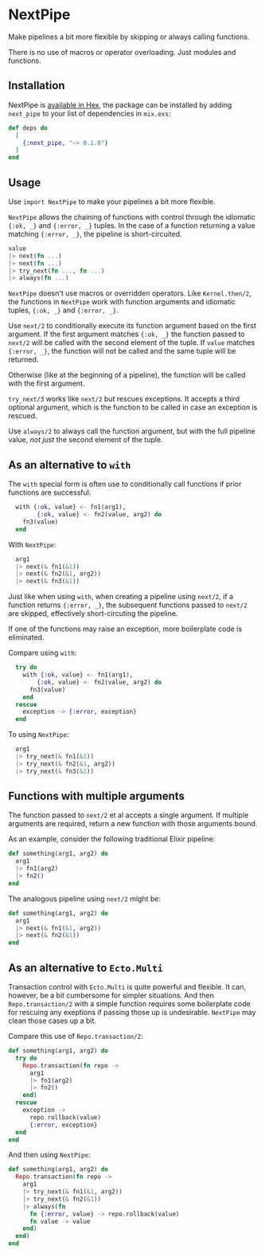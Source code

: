 # NextPipe

Make pipelines a bit more flexible by skipping or always calling functions.

There is no use of macros or operator overloading. Just modules and functions.

## Installation

NextPipe is [available in Hex](https://hex.pm/packages/next_pipe), the package can be installed
by adding `next_pipe` to your list of dependencies in `mix.exs`:

```elixir
def deps do
  [
    {:next_pipe, "~> 0.1.0"}
  ]
end
```

## Usage

Use `import NextPipe` to make your pipelines a bit more flexible.

`NextPipe` allows the chaining of functions with control through the idiomatic
`{:ok, _}` and `{:error, _}` tuples. In the case of a function returning a value
matching `{:error, _}`, the pipeline is short-circuited.

```elixir
value
|> next(fn ...)
|> next(fn ...)
|> try_next(fn ..., fn ...)
|> always(fn ...)
```

`NextPipe` doesn't use macros or overridden operators. Like `Kernel.then/2`, the
functions in `NextPipe` work with function arguments and idiomatic tuples,
`{:ok, _}` and `{:error, _}`.

Use `next/2` to conditionally execute its function argument based on the first
argument. If the first argument matches `{:ok, _}` the function passed to
`next/2` will be called with the second element of the tuple. If `value` matches
`{:error, _}`, the function will not be called and the same tuple will be
returned.

Otherwise (like at the beginning of a pipeline), the function will be called
with the first argument.

`try_next/3` works like `next/2` but rescues exceptions. It accepts a third
optional argument, which is the function to be called in case an exception is
rescued.

Use `always/2` to always call the function argument, but with the full pipeline
value, _not just_ the second element of the tuple.

## As an alternative to `with`

The `with` special form is often use to conditionally call functions if prior
functions are successful:

```elixir
  with {:ok, value} <- fn1(arg1),
        {:ok, value} <- fn2(value, arg2) do
    fn3(value)
  end
```

With `NextPipe`:

```elixir
  arg1
  |> next(& fn1(&1))
  |> next(& fn2(&1, arg2))
  |> next(& fn3(&1))
```

Just like when using `with`, when creating a pipeline using `next/2`, if a
function returns `{:error, _}`, the subsequent functions passed to `next/2` are
skipped, effectively short-circuting the pipeline.

If one of the functions may raise an exception, more boilerplate code is
eliminated.

Compare using `with`:

```elixir
  try do
    with {:ok, value} <- fn1(arg1),
        {:ok, value} <- fn2(value, arg2) do
      fn3(value)
    end
  rescue
    exception -> {:error, exception}
  end
```

To using `NextPipe`:

```elixir
  arg1
  |> try_next(& fn1(&1))
  |> try_next(& fn2(&1, arg2))
  |> try_next(& fn3(&1))
```

## Functions with multiple arguments

The function passed to `next/2` et al accepts a single argument. If multiple
arguments are required, return a new function with those arguments bound.

As an example, consider the following traditional Elixir pipeline:

```elixir
def something(arg1, arg2) do
  arg1
  |> fn1(arg2)
  |> fn2()
end
```

The analogous pipeline using `next/2` might be:

```elixir
def something(arg1, arg2) do
  arg1
  |> next(& fn1(&1, arg2))
  |> next(& fn2(&1))
end
```

## As an alternative to `Ecto.Multi`

Transaction control with `Ecto.Multi` is quite powerful and flexible. It can,
however, be a bit cumbersome for simpler situations. And then
`Repo.transaction/2` with a simple function requires some boilerplate code for
rescuing any exeptions if passing those up is undesirable. `NextPipe` may clean
those cases up a bit.

Compare this use of `Repo.transaction/2`:

```elixir
def something(arg1, arg2) do
  try do
    Repo.transaction(fn repo ->
      arg1
      |> fn1(arg2)
      |> fn2()
    end)
  rescue
    exception ->
      repo.rollback(value)
      {:error, exception}
  end
end
```

And then using `NextPipe`:

```elixir
def something(arg1, arg2) do
  Repo.transaction(fn repo ->
    arg1
    |> try_next(& fn1(&1, arg2))
    |> try_next(& fn2(&1))
    |> always(fn
      fn {:error, value} -> repo.rollback(value)
      fn value -> value
    end)
  end)
end
```
